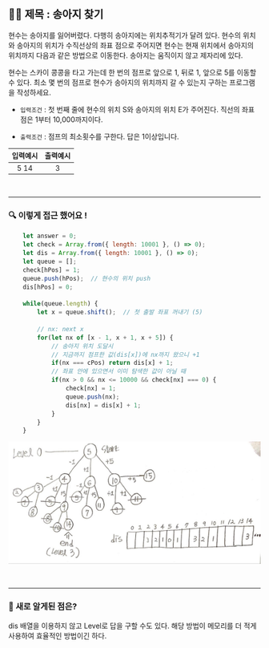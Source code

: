 ## ✍🏻 제목 : 송아지 찾기
현수는 송아지를 잃어버렸다. 다행히 송아지에는 위치추적기가 달려 있다. 현수의 위치와 송아지의 위치가 수직선상의 좌표 점으로 주어지면 현수는 현재 위치에서 송아지의 위치까지 다음과 같은 방법으로 이동한다. 송아지는 움직이지 않고 제자리에 있다. 

현수는 스카이 콩콩을 타고 가는데 한 번의 점프로 앞으로 1, 뒤로 1, 앞으로 5를 이동할 수 있다. 최소 몇 번의 점프로 현수가 송아지의 위치까지 갈 수 있는지 구하는 프로그램을 작성하세요.


- `입력조건` : 첫 번째 줄에 현수의 위치 S와 송아지의 위치 E가 주어진다. 직선의 좌표 점은 1부터 10,000까지이다.

- `출력조건` : 점프의 최소횟수를 구한다. 답은 1이상입니다.

|입력예시|출력예시|
|:------:|:----:|
|5 14|3|


</br>

---

### 🔍 이렇게 접근 했어요 !

```javascript
    let answer = 0;
    let check = Array.from({ length: 10001 }, () => 0);
    let dis = Array.from({ length: 10001 }, () => 0);
    let queue = [];
    check[hPos] = 1;
    queue.push(hPos);  // 현수의 위치 push
    dis[hPos] = 0;

    while(queue.length) {
        let x = queue.shift();  // 첫 출발 좌표 꺼내기 (5)

        // nx: next x
        for(let nx of [x - 1, x + 1, x + 5]) {
            // 송아지 위치 도달시
            // 지금까지 점프한 값(dis[x])에 nx까지 왔으니 +1
            if(nx === cPos) return dis[x] + 1;
            // 좌표 안에 있으면서 이미 탐색한 값이 아닐 때
            if(nx > 0 && nx <= 10000 && check[nx] === 0) {
                check[nx] = 1;
                queue.push(nx);
                dis[nx] = dis[x] + 1;
            }
        }
    }
```

![Alt text](image.png)

</br>

---

### 🎉 새로 알게된 점은?
dis 배열을 이용하지 않고 Level로 답을 구할 수도 있다. 해당 방법이 메모리를 더 적게 사용하여 효율적인 방법이긴 하다.
